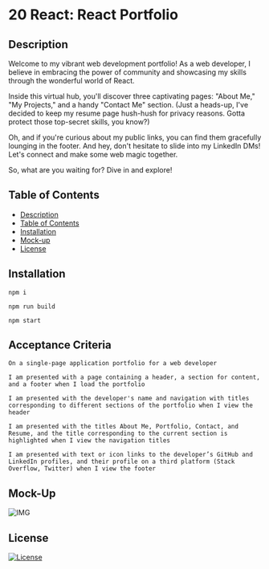 # 20 React: React Portfolio

## Description

Welcome to my vibrant web development portfolio! 
As a web developer, I believe in embracing the power of community and showcasing my skills through the wonderful world of React.

Inside this virtual hub, you'll discover three captivating pages: "About Me," "My Projects," and a handy "Contact Me" section. 
(Just a heads-up, I've decided to keep my resume page hush-hush for privacy reasons. Gotta protect those top-secret skills, you know?)

Oh, and if you're curious about my public links, you can find them gracefully lounging in the footer. 
And hey, don't hesitate to slide into my LinkedIn DMs! Let's connect and make some web magic together.

So, what are you waiting for? Dive in and explore!




## Table of Contents 

  - [Description](#description)
  - [Table of Contents](#table-of-contents)
  - [Installation](#installation)
  - [Mock-up](#mock-up)
  - [License](#license)
  
  
## Installation
```
npm i

npm run build

npm start

```

## Acceptance Criteria

```
On a single-page application portfolio for a web developer

I am presented with a page containing a header, a section for content, and a footer when I load the portfolio

I am presented with the developer's name and navigation with titles corresponding to different sections of the portfolio when I view the header

I am presented with the titles About Me, Portfolio, Contact, and Resume, and the title corresponding to the current section is highlighted when I view the navigation titles

I am presented with text or icon links to the developer’s GitHub and LinkedIn profiles, and their profile on a third platform (Stack Overflow, Twitter) when I view the footer

```


## Mock-Up

![IMG](./Assets_Ins/20-react-homework-demo-01.gif)


## License 

[![License](https://img.shields.io/badge/License-MIT-ff69b4.svg)](https://opensource.org/licenses/MIT)
